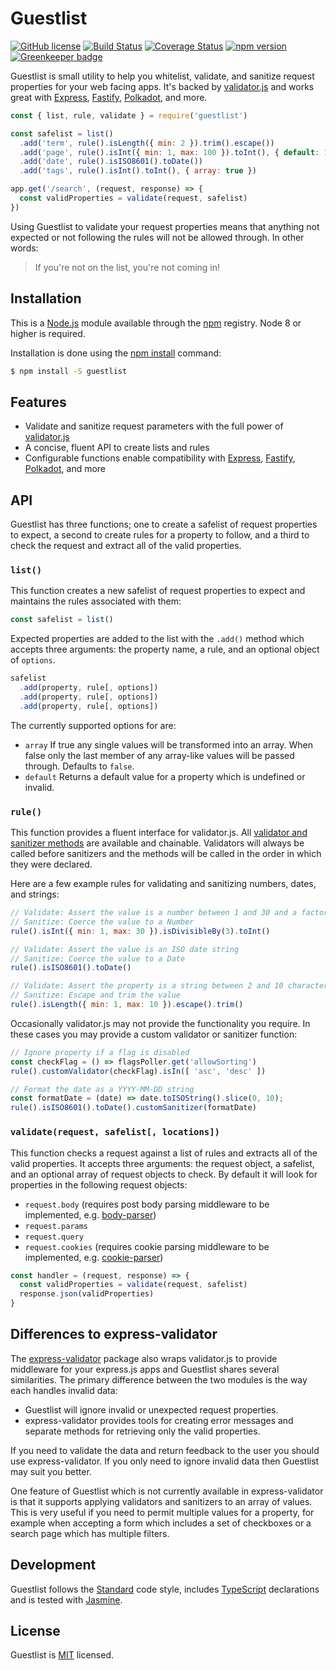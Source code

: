 # Guestlist

[![GitHub license](https://img.shields.io/badge/license-MIT-blue.svg)](https://github.com/i-like-robots/guestlist/blob/master/LICENSE) [![Build Status](https://travis-ci.org/i-like-robots/guestlist.svg?branch=master)](https://travis-ci.org/i-like-robots/guestlist) [![Coverage Status](https://coveralls.io/repos/github/i-like-robots/guestlist/badge.svg?branch=master)](https://coveralls.io/github/i-like-robots/guestlist) [![npm version](https://img.shields.io/npm/v/guestlist.svg?style=flat)](https://www.npmjs.com/package/guestlist) [![Greenkeeper badge](https://badges.greenkeeper.io/i-like-robots/guestlist.svg)](https://greenkeeper.io/)

Guestlist is small utility to help you whitelist, validate, and sanitize request properties for your web facing apps. It's backed by [validator.js] and works great with [Express], [Fastify], [Polkadot], and more.

[validator.js]: https://www.npmjs.com/package/validator
[Express]: https://expressjs.com/
[Fastify]: https://www.fastify.io/
[Polkadot]: https://github.com/lukeed/polkadot

```js
const { list, rule, validate } = require('guestlist')

const safelist = list()
  .add('term', rule().isLength({ min: 2 }).trim().escape())
  .add('page', rule().isInt({ min: 1, max: 100 }).toInt(), { default: 1 })
  .add('date', rule().isISO8601().toDate())
  .add('tags', rule().isInt().toInt(), { array: true })

app.get('/search', (request, response) => {
  const validProperties = validate(request, safelist)
})
```

Using Guestlist to validate your request properties means that anything not expected or not following the rules will not be allowed through. In other words:

> If you're not on the list, you're not coming in!


## Installation

This is a [Node.js] module available through the [npm] registry. Node 8 or higher is required.

Installation is done using the [npm install] command:

```sh
$ npm install -S guestlist
```

[Node.js]: https://nodejs.org/
[npm]: http://npmjs.com/
[npm install]: https://docs.npmjs.com/getting-started/installing-npm-packages-locally


## Features

- Validate and sanitize request parameters with the full power of [validator.js]
- A concise, fluent API to create lists and rules
- Configurable functions enable compatibility with [Express], [Fastify], [Polkadot], and more


## API

Guestlist has three functions; one to create a safelist of request properties to expect, a second to create rules for a property to follow, and a third to check the request and extract all of the valid properties.

### `list()`

This function creates a new safelist of request properties to expect and maintains the rules associated with them:

```js
const safelist = list()
```

Expected properties are added to the list with the `.add()` method which accepts three arguments: the property name, a rule, and an optional object of `options`.

```js
safelist
  .add(property, rule[, options])
  .add(property, rule[, options])
  .add(property, rule[, options])
```

The currently supported options for are:

- `array` If true any single values will be transformed into an array. When false only the last member of any array-like values will be passed through. Defaults to `false`.
- `default` Returns a default value for a property which is undefined or invalid.

### `rule()`

This function provides a fluent interface for validator.js. All [validator and sanitizer methods][methods] are available and chainable. Validators will always be called before sanitizers and the methods will be called in the order in which they were declared.

Here are a few example rules for validating and sanitizing numbers, dates, and strings:

```js
// Validate: Assert the value is a number between 1 and 30 and a factor of 3
// Sanitize: Coerce the value to a Number
rule().isInt({ min: 1, max: 30 }).isDivisibleBy(3).toInt()

// Validate: Assert the value is an ISO date string
// Sanitize: Coerce the value to a Date
rule().isISO8601().toDate()

// Validate: Assert the property is a string between 2 and 10 characters
// Sanitize: Escape and trim the value
rule().isLength({ min: 1, max: 10 }).escape().trim()
```

Occasionally validator.js may not provide the functionality you require. In these cases you may provide a custom validator or sanitizer function:

```js
// Ignore property if a flag is disabled
const checkFlag = () => flagsPoller.get('allowSorting')
rule().customValidator(checkFlag).isIn([ 'asc', 'desc' ])

// Format the date as a YYYY-MM-DD string
const formatDate = (date) => date.toISOString().slice(0, 10);
rule().isISO8601().toDate().customSanitizer(formatDate)
```

[methods]: https://www.npmjs.com/package/validator#validators


### `validate(request, safelist[, locations])`

This function checks a request against a list of rules and extracts all of the valid properties. It accepts three arguments: the request object, a safelist, and an optional array of request objects to check. By default it will look for properties in the following request objects:

- `request.body` (requires post body parsing middleware to be implemented, e.g. [body-parser])
- `request.params`
- `request.query`
- `request.cookies` (requires cookie parsing middleware to be implemented, e.g. [cookie-parser])

```js
const handler = (request, response) => {
  const validProperties = validate(request, safelist)
  response.json(validProperties)
}
```

[body-parser]: https://www.npmjs.com/package/body-parser
[cookie-parser]: https://www.npmjs.com/package/cookie-parser


## Differences to express-validator

The [express-validator] package also wraps validator.js to provide middleware for your express.js apps and Guestlist shares several similarities. The primary difference between the two modules is the way each handles invalid data:

- Guestlist will ignore invalid or unexpected request properties.
- express-validator provides tools for creating error messages and separate methods for retrieving only the valid properties.

If you need to validate the data and return feedback to the user you should use express-validator. If you only need to ignore invalid data then Guestlist may suit you better.

One feature of Guestlist which is not currently available in express-validator is that it supports applying validators and sanitizers to an array of values. This is very useful if you need to permit multiple values for a property, for example when accepting a form which includes a set of checkboxes or a search page which has multiple filters.

[express-validator]: https://express-validator.github.io/docs/


## Development

Guestlist follows the [Standard] code style, includes [TypeScript] declarations and is tested with [Jasmine].

[TypeScript]: https://www.typescriptlang.org/
[Standard]: https://standardjs.com/
[Jasmine]: http://jasmine.github.io/


## License

Guestlist is [MIT] licensed.

[MIT]: https://opensource.org/licenses/MIT
